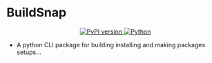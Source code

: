 # BuildSnap

<p align="center">
  <a href="https://pypi.org/project/buildsnap/">
    <img src="https://img.shields.io/badge/PyPI-0.1.0-blue.svg" alt="PyPI version">
  </a>
  <a href="https://www.python.org/"><img src="https://img.shields.io/badge/python-3.6%2B-blue.svg" alt="Python"></a>

- A python CLI package for building installing and making packages setups...
